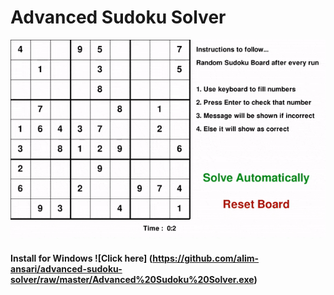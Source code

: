 # Advanced Sudoku Solver

![Output of program](https://github.com/alim-ansari/advanced-sudoku-solver/blob/master/advanced-sudoku-solver-output.gif)

#### Install for Windows ![Click here] (https://github.com/alim-ansari/advanced-sudoku-solver/raw/master/Advanced%20Sudoku%20Solver.exe)

